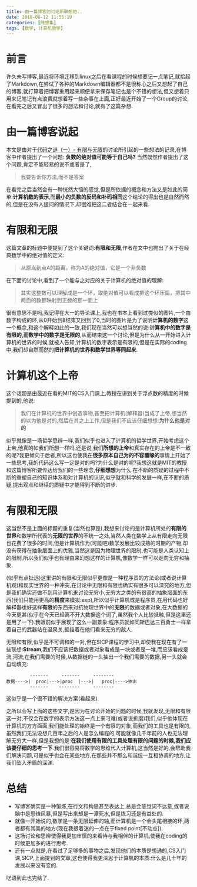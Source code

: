 ```yaml
---
title: 由一篇博客的讨论所联想的..
date: 2018-06-12 11:55:19
categories: [随想集]
tags: [数学, 计算机哲学]
---
```

[](#前言 "前言")前言
==============

许久未写博客,最近将环境迁移到linux之后在看课程的时候想要记一点笔记,就拾起了Markdown,在尝试了各种的Markdown编辑器都不是很称心之后又想起了自己的博客,就打算着把博客重用起来顺便拿来保存笔记也是个不错的想法,但又想着只用来记笔记有点浪费就想着写一些杂事在上面,正好最近开始了一个Group的讨论,在看完之后又冒出了很多的想法和讨论,就有了这篇杂想.

[](#由一篇博客说起 "由一篇博客说起")由一篇博客说起
=============================

本文是由对于[代码之谜（一）\- 有限与无限](http://justjavac.com/codepuzzle/2012/10/15/codepuzzle-finite-and-infinite.html)的讨论所引起的一些想法的记录,在博客中作者提出了一个问题: **负数的绝对值可能等于自己吗?** 当然既然作者提出了这个问题,肯定不能轻易的说不或者是了,

> 我要告诉你方法,而不是答案

在看完之后当然会有一种恍然大悟的感觉,但是所依据的概念和方法又是如此的简单:**计算机数的表示**,而**最小的负数的反码和补码相同**这个结论的得出也是自然而然的,但是在没有人提问的情况下,却很难把这二者结合在一起来看.

[](#有限和无限 "有限和无限")有限和无限
=======================

这篇文章的标题中便提到了这个关键词:**有限和无限**,作者在文中也抛出了关于在经典数学中的绝对值的定义:

> 从原点到点A的距离，称为A的绝对值，它是一个非负数

在下面的讨论中,看到了一个能与之对应的关于计算机的绝对值的理解:

> 其实这整数可以理解成是一个环，取绝对值可以看成把这个环压扁，把其中两面的数都映射到正数的那一面上

很有意思不是吗,我记得在大一的导论课上,我也在书本上看到过类似的图片,一个由数字构成的环,从0开始到8结束又回到了0,当时的图片是为了说明**计算机的数字**这一个概念,和这个解释如此的一致,我们现在当然可以想当然的说:**计算机中的数字是有限的,而数学中的数字是无限的**,从而结束这一个讨论,但是为什么从一开始进入计算机的世界的时候,就被人告知,计算机的数字表示是有限的,但是在实际的coding中,我们却自然而然的**把计算机的世界和数学世界等同起来**.
<!-- more -->
[](#计算机这个上帝 "计算机这个上帝")计算机这个上帝
=============================

这个话题是由最近在看的MIT的CS入门课上,教授在讲到关于浮点数的精度的时候提到的,他说:

> 我们在计算机的世界中创造事物,甚至把计算机(解释器)当成了上帝,想当然的以为他是对的,然后在其之上工作,但是我们不应该仔细想想:**为什么他是对的**

似乎就像是一场哲学思辨一样,我们似乎也进入了计算机的哲学世界,开始考虑这个上帝,他真的如我们所想一样吗,还是说,我们**所想的上帝**和真实存在的上帝是不一致的呢?我更倾向于后者,所以这也使我在**很多原本自己为的不容置喙的**事情上开始了一些思考,我的代码这么写一定是对的吗?为什么是对的呢?我想这就是MIT的教授和这篇博客所要传达给我们的一些理念,**仔细想想**为什么.在不断的质疑的过程中不断的重塑自己的知识体系和对计算机的认识,似乎就和科学的发展一样,在不断的质疑,提出观点和继续的质疑中才能得到不断的进步.

[](#有限和无限-1 "有限和无限")有限和无限
=========================

这当然不是上面的标题的重复(当然也算是),我想来讨论的是计算机所处的**有限的世界**和数学所代表的**无限的世界**的不统一之处,当然人类在数学上从有限走向无限也花费了很多的时间,但是计算机作为(可能吧)数学发展比较成熟的时期的产物,却没有获得在抽象层面上的优雅,当然这是因为物理世界的限制,也可能是人类认知上的限制,所以我们似乎也有理由来幻想这样的计算机,像数学一样可以走向无穷和抽象.

(似乎有点扯远)这里讲的有限和无限似乎更像是一种程序员的方法论(或者说计算机观)和现实世界的一种冲突,在讨论中无限和有限也确实有很多可以深究的地方,但是我们确实还做不到用计算机来讨论无穷小,无穷大之类的有很高的抽象层面的东西(我们只能用更高的**精度**来模拟:exp),所以似乎计算机或是程序员,在用代码也好解释器也好这样**有限**的东西来对抗物理世界中的**无限**的数据或者对象,在大数据的今天更甚(似乎在今天已经离不开大数据这个词了,虽然我个人比较抵触,但是这里还是用了一下).我眼前似乎展现了这么一副景象:程序员就如同斯巴达三百勇士一样拿着自己的武器站在温泉关,抵挡着在他们看来无穷的敌人.

无限和有限,似乎是不可调和的一对,但在SICP课程的学习中,却使我在现在有了一些联想:**Stream**,我们不应该把数据或者对象看成是一块或者是一堆,而应该看成是流,河流,在我们需要的时候,从数据链的一头抽出一个我们需要的数据,另一头就会自动填充:  
```
         -------     -------     --------  
数据---->|  proc|--->|proc  |--->|   proc|---->抽出         
         -------    --------     --------
```
这似乎是一个很不错的解决方案(看起来).

之所以会写上面的这些文字,是因为在讨论开始的问题的时候,我就发现,无限和有限这一对,不仅会在数字的表示方法这一点上来刁难(或者说折磨)我们,似乎他体现在计算机的方方面面,我们能处理的始终是一个有限的对象,而我们的工具也是有限的,虽然我们无法设想几百年之后的人是怎么编程的,可能就像几千年前的人也无法理解无穷大一样,但是我想的是:**在我们使用有限的工具处理有限的问题的时候,我们应该要仔细的思考一下**.我们很容易将数学的思维代入计算机,这当然是好的,会帮助我们解决问题,可是似乎也会在某些地方,在那些并不那么和谐统一互相协调的地方,让我们坠入矛盾的深渊.

[](#总结 "总结")总结
==============

*   写博客确实是一种锻炼,在行文和构思甚至表达上,总是会感觉词不达意,或者说脑中是思维风暴,但是写出来却是一潭死水,但是练习还是有益处的.
*   就像一开始说的,数学是一条无限延伸的轴,而计算机是一个会头尾相接的环,两者都有其美的地方(现在我很着迷的一点在于fixed point\[不动点\]).
*   这场讨论和思辨使得我更加审慎的来看待与我相伴的计算机,使我在coding的时候更加多的进行思考.
*   还有一点就是,在看过了足够多的事物之后,发现他们的本质是想通的,CS入门课,SICP,上面提到的文章,这也使得我更深思于计算机的本质:什么是几十年的发展以来没有变的.

呓语到此也完结了.